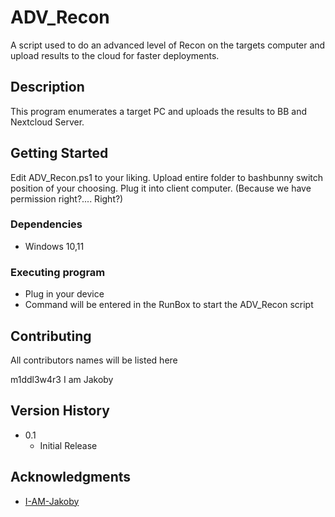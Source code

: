 # ADV_Recon

A script used to do an advanced level of Recon on the targets computer and upload results to the cloud for faster deployments.

## Description

This program enumerates a target PC and uploads the results to BB and Nextcloud Server. 

## Getting Started

Edit ADV_Recon.ps1 to your liking.
Upload entire folder to bashbunny switch position of your choosing.
Plug it into client computer.
(Because we have permission right?.... Right?)

### Dependencies

* Windows 10,11

### Executing program

* Plug in your device
* Command will be entered in the RunBox to start the ADV_Recon script

## Contributing

All contributors names will be listed here

m1ddl3w4r3
I am Jakoby


## Version History

* 0.1
    * Initial Release

## Acknowledgments

* [I-AM-Jakoby](https://github.com/I-Am-Jakoby/Hak5Submissions)
